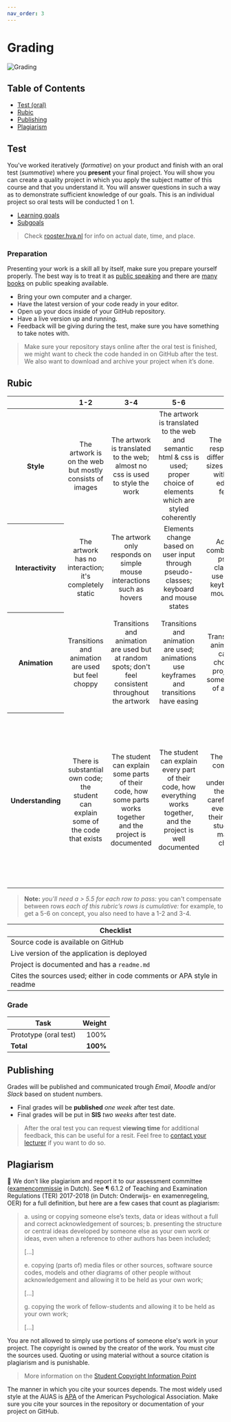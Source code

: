 ```yaml
---
nav_order: 3
---
```


# Grading

![Grading][banner]

## Table of Contents

*   [Test (oral)](#test)
*   [Rubic](#test)
*   [Publishing](#publishing)
*   [Plagiarism](#plagiarism)

## Test
You've worked iteratively (_formative_) on your product and finish with an oral test (_summative_) where you **present** your final project. You will show you can create a quality project in which you apply the subject matter of this course and that you understand it. You will answer questions in such a way as to demonstrate sufficient knowledge of our goals. This is an individual project so oral tests will be conducted 1 on 1.

* [Learning goals](/#goals)
* [Subgoals](/#goals)

> Check [rooster.hva.nl](https://rooster.hva.nl/) for info on actual date, time, and place.

### Preparation
Presenting your work is a skill all by itself, make sure you prepare yourself properly. The best way is to treat it as [public speaking](https://abookapart.com/products/demystifying-public-speaking) and there are [many books](https://be.noti.st/2018/recommended-books-for-public-speakers) on public speaking available.

* Bring your own computer and a charger.
* Have the latest version of your code ready in your editor.
* Open up your docs inside of your GitHub repository.
* Have a live version up and running.
* Feedback will be giving during the test, make sure you have something to take notes with.

> Make sure your repository stays online after the oral test is finished, we might want to check the code handed in on GitHub after the test. We also want to download and archive your project when it’s done.

## Rubic

<table>
  <thead>
    <tr>
      <th></th>
      <th><strong>1-2</strong></th>
      <th><strong>3-4</strong></th>
      <th><strong>5-6</strong></th>
      <th><strong>7-8</strong></th>
      <th><strong>9-10</strong></th>
    </tr>
  </thead>
  <tbody>
    <tr>
      <th align="center" scope="row"><strong>Style</strong></th>
      <td align="center">The artwork is on the web but mostly consists of images </td>
      <td align="center">The artwork is translated to the web; almost no css is used to style the work</td>
      <td align="center">The artwork is translated to the web and semantic html & css is used; proper choice of elements which are styled coherently</td>
      <td align="center">The artwork is responsive on different screen sizes and styled with cutting edge CSS features</td>
      <td align="center">🖼 <br> The artwork is enhanced with elements in the same visual style as the original work</td>
    </tr>
    <tr>
      <th align="center" scope="row">Interactivity</th>
      <td align="center">The artwork has no interaction; it's completely static</td>
      <td align="center">The artwork only responds on simple mouse interactions such as hovers</td>
      <td align="center">Elements change based on user input through pseudo-classes; keyboard and mouse states</td>
      <td align="center">Advanced combinations of pseudo-classes are used to style keyboard and mouse states</td>
      <td align="center">
        👨🏼‍💻<br>The artwork responds to events emitted from mouse or keyboard; clicking, dragging etc.
      </td>
    </tr>
    <tr>
      <th align="center" scope="row">Animation</th>
      <td align="center">Transitions and animation are used but feel choppy</td>
      <td align="center">Transitions and animation are used but at random spots; don't feel consistent throughout the artwork</td>
      <td align="center">Transitions and animation are used; animations use keyframes and transitions have easing</td>
      <td align="center">Transitions and animation are carefully chosen; the project uses some principles of animation</td>
      <td align="center">
        📈<br> The animation adds emotion to the artwork and all the principles of animation are applied; easing is tweaked to perfection
      </td>
    </tr>
    <tr>
      <th align="center" scope="row">Understanding</th>
      <td align="center">There is substantial own code; the student can explain some of the code that exists</td>
      <td align="center">The student can explain some parts of their code, how some parts works together and the project is documented</td>
      <td align="center">The student can explain every part of their code, how everything works together, and the project is well documented</td>
      <td align="center">The project is complex but still understandable; the student carefully chose every part of their stack; the student can make live changes</td>
      <td align="center">
        🤓<br>
        The student understands principles and a geeky conversation can be held about these principles, code and documentation read like a book; the project is structured logically and the student can talk about alternative tech solutions
      </td>
    </tr>
  </tbody>
</table>

> **Note:**
> _you'll need a > 5.5 for each row to pass:_  you can't compensate between rows
> _each of this rubric’s rows is cumulative:_ for example, to get a 5-6 on concept, you also need to have a 1-2 and 3-4.

| Checklist                                                                  |
| -------------------------------------------------------------------------- |
| Source code is available on GitHub                                         |
| Live version of the application is deployed                                |
| Project is documented and has a `readme.md`                                |
| Cites the sources used; either in code comments or APA style in readme     |


### Grade

| Task                                |   Weight |
| ----------------------------------  | -------: |
| Prototype (oral test)               |     100% |
| **Total**                           | **100%** |

## Publishing
Grades will be published and communicated trough _Email_, _Moodle_ and/or _Slack_ based on student numbers.

* Final grades will be **published** _one week_ after test date.
* Final grades will be put in **SIS** _two weeks_ after test date.

> After the oral test you can request **viewing time** for additional feedback, this can be useful for a resit. Feel free to [contact your lecturer](/readme#synopsis) if you want to do so.

## Plagiarism

💁  We don’t like plagiarism and report it to our assessment committee
([examencommissie](https://moodle.cmd.hva.nl/mod/page/view.php?id=1738) in Dutch). See ¶ 6.1.2 of Teaching and Examination
Regulations (TER) 2017-2018 (in Dutch: Onderwijs- en examenregeling, OER) for
a full definition, but here are a few cases that count as plagiarism:

> a. using or copying someone else’s texts, data or ideas without a full and
> correct acknowledgement of sources;
> b. presenting the structure or central ideas developed by someone else as
> your own work or ideas, even when a reference to other authors has been
> included;
>
> \[…]
>
> e. copying (parts of) media files or other sources, software source codes,
> models and other diagrams of other people without acknowledgement and
> allowing it to be held as your own work;
>
> \[…]
>
> g. copying the work of fellow-students and allowing it to be held as your
> own work;
>
> \[…]

You are not allowed to simply use portions of someone else's work in your project. The copyright is owned by the creator of the work. You must cite the sources used. Quoting or using material without a source citation is plagiarism and is punishable.

> More information on the [Student Copyright Information Point](https://www.amsterdamuas.com/library/services/copyright/students.html)

The manner in which you cite your sources depends. The most widely used style at the AUAS is [APA](https://www.amsterdamuas.com/library/services/acknowledging-sources/apa-style/apa-style.html) of the American Psychological Association. Make sure you cite your sources in the repository or documentation of your project on GitHub.

[banner]: https://cmda-minor-vid.github.io/web-animation-18-19/assets/banner-grading.svg
